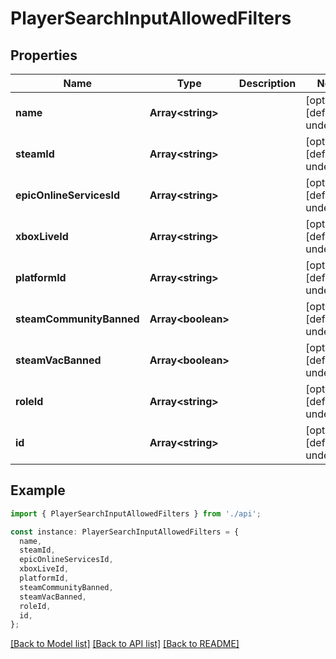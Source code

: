 # PlayerSearchInputAllowedFilters

## Properties

| Name                     | Type                     | Description | Notes                             |
| ------------------------ | ------------------------ | ----------- | --------------------------------- |
| **name**                 | **Array&lt;string&gt;**  |             | [optional] [default to undefined] |
| **steamId**              | **Array&lt;string&gt;**  |             | [optional] [default to undefined] |
| **epicOnlineServicesId** | **Array&lt;string&gt;**  |             | [optional] [default to undefined] |
| **xboxLiveId**           | **Array&lt;string&gt;**  |             | [optional] [default to undefined] |
| **platformId**           | **Array&lt;string&gt;**  |             | [optional] [default to undefined] |
| **steamCommunityBanned** | **Array&lt;boolean&gt;** |             | [optional] [default to undefined] |
| **steamVacBanned**       | **Array&lt;boolean&gt;** |             | [optional] [default to undefined] |
| **roleId**               | **Array&lt;string&gt;**  |             | [optional] [default to undefined] |
| **id**                   | **Array&lt;string&gt;**  |             | [optional] [default to undefined] |

## Example

```typescript
import { PlayerSearchInputAllowedFilters } from './api';

const instance: PlayerSearchInputAllowedFilters = {
  name,
  steamId,
  epicOnlineServicesId,
  xboxLiveId,
  platformId,
  steamCommunityBanned,
  steamVacBanned,
  roleId,
  id,
};
```

[[Back to Model list]](../README.md#documentation-for-models) [[Back to API list]](../README.md#documentation-for-api-endpoints) [[Back to README]](../README.md)
